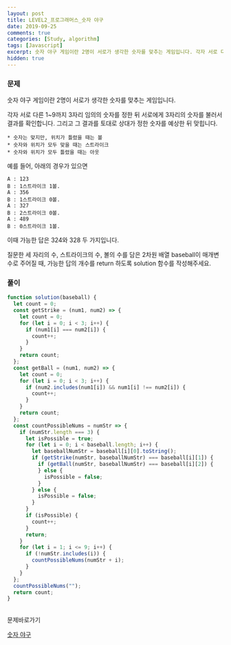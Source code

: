 ```yaml
---
layout: post
title: LEVEL2_프로그래머스_숫자 야구
date: 2019-09-25
comments: true
categories: [Study, algorithm]
tags: [Javascript]
excerpt: 숫자 야구 게임이란 2명이 서로가 생각한 숫자를 맞추는 게임입니다. 각자 서로 다른 1~9까지 3자리 임의의 숫자를 정한 뒤 서로에게 3자리의 숫자를 불러서 결과를 확인합니다. 그리고 그 결과를 토대로 상대가 정한 숫자를 예상한 뒤 맞힙니다.
hidden: true
---
```


### 문제

숫자 야구 게임이란 2명이 서로가 생각한 숫자를 맞추는 게임입니다.

각자 서로 다른 1~9까지 3자리 임의의 숫자를 정한 뒤 서로에게 3자리의 숫자를 불러서 결과를 확인합니다. 그리고 그 결과를 토대로 상대가 정한 숫자를 예상한 뒤 맞힙니다.

```
* 숫자는 맞지만, 위치가 틀렸을 때는 볼
* 숫자와 위치가 모두 맞을 때는 스트라이크
* 숫자와 위치가 모두 틀렸을 때는 아웃
```

예를 들어, 아래의 경우가 있으면

```
A : 123
B : 1스트라이크 1볼.
A : 356
B : 1스트라이크 0볼.
A : 327
B : 2스트라이크 0볼.
A : 489
B : 0스트라이크 1볼.
```

이때 가능한 답은 324와 328 두 가지입니다.

질문한 세 자리의 수, 스트라이크의 수, 볼의 수를 담은 2차원 배열 baseball이 매개변수로 주어질 때, 가능한 답의 개수를 return 하도록 solution 함수를 작성해주세요.

### 풀이

```javascript
function solution(baseball) {
  let count = 0;
  const getStrike = (num1, num2) => {
    let count = 0;
    for (let i = 0; i < 3; i++) {
      if (num1[i] === num2[i]) {
        count++;
      }
    }
    return count;
  };
  const getBall = (num1, num2) => {
    let count = 0;
    for (let i = 0; i < 3; i++) {
      if (num2.includes(num1[i]) && num1[i] !== num2[i]) {
        count++;
      }
    }
    return count;
  };
  const countPossibleNums = numStr => {
    if (numStr.length === 3) {
      let isPossible = true;
      for (let i = 0; i < baseball.length; i++) {
        let baseballNumStr = baseball[i][0].toString();
        if (getStrike(numStr, baseballNumStr) === baseball[i][1]) {
          if (getBall(numStr, baseballNumStr) === baseball[i][2]) {
          } else {
            isPossible = false;
          }
        } else {
          isPossible = false;
        }
      }
      if (isPossible) {
        count++;
      }
      return;
    }
    for (let i = 1; i <= 9; i++) {
      if (!numStr.includes(i)) {
        countPossibleNums(numStr + i);
      }
    }
  };
  countPossibleNums("");
  return count;
}
```

<br>
<span class="reference">문제바로가기</span>

[숫자 야구](https://programmers.co.kr/learn/courses/30/lessons/42841)

